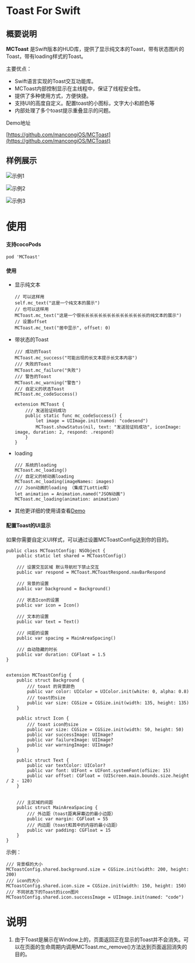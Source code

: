 
# Toast For Swift


## 概要说明

**MCToast** 是Swift版本的HUD库，提供了显示纯文本的Toast，带有状态图片的Toast，带有loading样式的Toast。

主要优点：

* Swift语言实现的Toast交互功能库。
* MCToast内部控制显示在主线程中，保证了线程安全性。
* 提供了多种使用方式，方便快捷。
* 支持UI的高度自定义。配置toast的小图标，文字大小和颜色等
* 内部处理了多个toast提示重叠显示的问题。



Demo地址

[https://github.com/mancongiOS/MCToast](https://github.com/mancongiOS/MCToast)

## 样例展示

![示例1](https://github.com/mancongiOS/MCToast/blob/master/gif1-min.gif)

![示例2](https://github.com/mancongiOS/MCToast/blob/master/gif2-min.gif)

![示例3](https://github.com/mancongiOS/MCToast/blob/master/all.png)

# 

# 使用
#### 支持cocoPods

  ```
  pod 'MCToast'
  ```


#### 使用

* 显示纯文本

  ```
  // 可以这样用
  self.mc_text("这是一个纯文本的展示")
  // 也可以这样用
  MCToast.mc_text("这是一个很长长长长长长长长长长长长长长长的纯文本的展示")
  // 设置offset
  MCToast.mc_text("居中显示", offset: 0)
  ```

* 带状态的Toast

  ```
  /// 成功的Toast
  MCToast.mc_success("可能出现的长文本提示长文本内容")
  /// 失败的Toast
  MCToast.mc_failure("失败")
  /// 警告的Toast
  MCToast.mc_warning("警告")
  /// 自定义的状态Toast
  MCToast.mc_codeSuccess()
  
  extension MCToast {
      /// 发送验证码成功
      public static func mc_codeSuccess() {
          let image = UIImage.init(named: "codesend")
          MCToast.showStatus(nil, text: "发送验证码成功", iconImage: image, duration: 2, respond: .respond)
      }
  }
  ```

* loading

  ```
  /// 系统的loading
  MCToast.mc_loading()
  /// 自定义的帧动画loading
  MCToast.mc_loading(imageNames: images)
  /// Json动画的loading （集成了Lottie库）
  let animation = Animation.named("JSON动画")
  MCToast.mc_loading(animation: animation) 
  ```

* 其他更详细的使用请查看[Demo](https://github.com/mancongiOS/MCToast)





#### 配置Toast的UI显示

如果你需要自定义UI样式，可以通过设置MCToastConfig达到你的目的。

```
public class MCToastConfig: NSObject {
    public static let shared = MCToastConfig()
    
    /// 设置交互区域 默认导航栏下禁止交互
    public var respond = MCToast.MCToastRespond.navBarRespond
    
    /// 背景的设置
    public var background = Background()
    
    /// 状态Icon的设置
    public var icon = Icon()
    
    /// 文本的设置
    public var text = Text()
    
    /// 间距的设置
    public var spacing = MainAreaSpacing()
    
    /// 自动隐藏的时长
    public var duration: CGFloat = 1.5
}


extension MCToastConfig {
    public struct Background {
        /// toast 的背景颜色
        public var color: UIColor = UIColor.init(white: 0, alpha: 0.8)
        /// toast的size
        public var size: CGSize = CGSize.init(width: 135, height: 135)
    }
    
    public struct Icon {
        /// toast icon的size
        public var size: CGSize = CGSize.init(width: 50, height: 50)
        public var successImage: UIImage?
        public var failureImage: UIImage?
        public var warningImage: UIImage?
    }
    
    public struct Text {
        public var textColor: UIColor?
        public var font: UIFont = UIFont.systemFont(ofSize: 15)
        public var offset: CGFloat = (UIScreen.main.bounds.size.height / 2 - 120)
    }
    
    
    /// 主区域的间距
    public struct MainAreaSpacing {
        /// 外边距（toast距离屏幕边的最小边距）
        public var margin: CGFloat = 55
        /// 内边距（toast和其中的内容的最小边距）
        public var padding: CGFloat = 15
    }
}
```
示例：
```
/// 背景框的大小
MCToastConfig.shared.background.size = CGSize.init(width: 200, height: 200)
/// icon的大小
MCToastConfig.shared.icon.size = CGSize.init(width: 150, height: 150)
/// 不同状态下的Toast的icon图片
MCToastConfig.shared.icon.successImage = UIImage.init(named: "code")
```




# 说明
1. 由于Toast是展示在Window上的，页面返回正在显示的Toast并不会消失。可以在页面的生命周期内调用MCToast.mc_remove()方法达到页面返回消失的目的。
